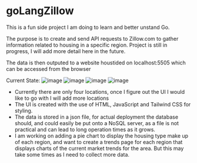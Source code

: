 # goLangZillow

This is a fun side project I am doing to learn and better unstand Go.

The purpose is to create and send API requests to Zillow.com to gather information related to housing in a specific region. Project is still in progress, I will add more
detail here in the future. 

The data is then outputed to a website houstided on localhost:5505 which can be accessed from the browser

Current State:
![image](https://github.com/NathanielWilson2001/ZillowScraper/assets/97745329/5e342492-bf6c-47f2-b749-c4447195a6f8)
![image](https://github.com/NathanielWilson2001/ZillowScraper/assets/97745329/889c4614-d1b8-4a7e-a669-e3ab04cb268d)
![image](https://github.com/NathanielWilson2001/ZillowScraper/assets/97745329/300719e7-7a6e-4e95-89bd-517b78a83bbd)
![image](https://github.com/NathanielWilson2001/ZillowScraper/assets/97745329/b371606a-b308-4399-a8a0-6f498476ed5f)



- Currently there are only four locations, once I figure out the UI I would like to go with I will add more locations
- The UI is created with the use of HTML, JavaScript and Tailwind CSS for styling. 
- The data is stored in a json file, for actual deployment the database should, and could easily be put onto a NoSQL server, as a file is not practical and can lead to long
  operation times as it grows. 
- I am working on adding a pie chart to display the housing type make up of each region, and want to create a trends page for each region that displays
  charts of the current market trends for the area. But this may take some times as I need to collect more data. 
